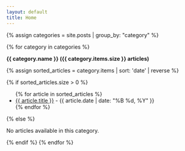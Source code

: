 ```yaml
---
layout: default
title: Home
---
```





{% assign categories = site.posts | group_by: "category" %}

{% for category in categories %}
<!-- <details> -->
<!-- <summary> -->  
<strong> {{ category.name }} ({{ category.items.size }} articles) </strong>
<!-- </summary> -->

{% assign sorted_articles = category.items | sort: 'date' | reverse %}

{% if sorted_articles.size > 0 %}
<div>
<ul>
{% for article in sorted_articles %}
    <li>
        <a href="{{ article.url }}" target="_blank" rel="noopener noreferrer">{{ article.title }}</a> - {{ article.date | date: "%B %d, %Y" }}
    </li>
{% endfor %}
</ul>
</div>
{% else %}
<p>No articles available in this category.</p>
{% endif %}
<!-- </details> -->
{% endfor %}


